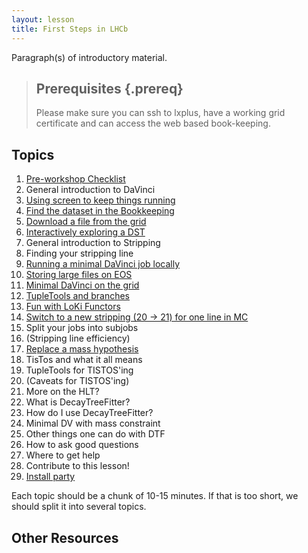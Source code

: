 ```yaml
---
layout: lesson
title: First Steps in LHCb
---
```

Paragraph(s) of introductory material.

> ## Prerequisites {.prereq}
>
> Please make sure you can ssh to lxplus, have a working grid
> certificate and can access the web based book-keeping.

## Topics

1.  [Pre-workshop Checklist](00-prerequisites.html) 
1.  General introduction to DaVinci
1.  [Using screen to keep things running](02-screen.html)
2.  [Find the dataset in the Bookkeeping](03-bookkeeping.html)
2.  [Download a file from the grid](05-files-from-grid.html)
2.  [Interactively exploring a DST](05-interactive-dst.html)
3.  General introduction to Stripping
3.  Finding your stripping line
2.  [Running a minimal DaVinci job locally](09-minimal-dv-job.html)
3.  [Storing large files on EOS](10-eos-storage.html)
4.  [Minimal DaVinci on the grid](11-davinci-grid.html)
5.  [TupleTools and branches](12-add-tupletools.html)
7.  [Fun with LoKi Functors](13-loki-functors.html)
8.  [Switch to a new stripping (20 -> 21) for one line in MC](14-rerun-stripping.html)
9.  Split your jobs into subjobs
10. (Stripping line efficiency)
11. [Replace a mass hypothesis](17-switch-mass-hypo.html)
12. TisTos and what it all means
13. TupleTools for TISTOS'ing
14. (Caveats for TISTOS'ing)
14. More on the HLT?
15. What is DecayTreeFitter?
16. How do I use DecayTreeFitter?
17. Minimal DV with mass constraint
18. Other things one can do with DTF
19. How to ask good questions
20. Where to get help
21. Contribute to this lesson!
22. [Install party](32-install-party.html)

Each topic should be a chunk of 10-15 minutes.
If that is too short, we should split it into several topics.

## Other Resources
